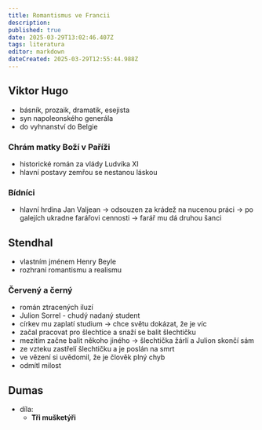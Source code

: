 ```yaml
---
title: Romantismus ve Francii
description: 
published: true
date: 2025-03-29T13:02:46.407Z
tags: literatura
editor: markdown
dateCreated: 2025-03-29T12:55:44.988Z
---
```


## Viktor Hugo
- básník, prozaik, dramatik, esejista
- syn napoleonského generála
- do vyhnanství do Belgie

### Chrám matky Boží v Paříži
- historické román za vlády Ludvíka XI
- hlavní postavy zemřou se nestanou láskou
	
### Bídníci
- hlavní hrdina Jan Valjean -> odsouzen za krádež na nucenou práci -> po galejích ukradne farářovi cennosti -> farář mu dá druhou šanci

## Stendhal
- vlastním jménem Henry Beyle
- rozhraní romantismu a realismu

### Červený a černý
- román ztracených iluzí
- Julion Sorrel - chudý nadaný student
- církev mu zaplatí studium -> chce světu dokázat, že je víc
- začal pracovat pro šlechtice a snaží se balit šlechtičku
- mezitím začne balit někoho jiného -> šlechtička žárlí a Julion skončí sám
- ze vzteku zastřelí šlechtičku a je poslán na smrt
- ve vězení si uvědomil, že je člověk plný chyb
- odmítl milost

## Dumas
- díla:
	- **Tři mušketýři**